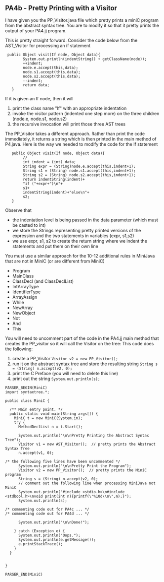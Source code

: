 ## PA4b - Pretty Printing with a Visitor
I have given you the PP_Visitor.java file which pretty prints a miniC program from the abstract syntax tree.
You are to modify it so that it pretty prints the output of your PA4.jj program. 

This is pretty straight forward. Consider the code below from the AST_Visitor for processing an if statement
```
 public Object visit(If node, Object data){
        System.out.println(indentString() + getClassName(node));
        ++indent;
        node.e.accept(this,data);
        node.s1.accept(this,data);
        node.s2.accept(this,data);
        --indent;
        return data;
   }
```
If it is given an If node, then it will
1. print the class name "If" with an appropriate indentation
2. invoke the visitor pattern (indented one step more) on the three children (node.e, node.s1, node.s2)
3. the recursive invocation will print those three AST trees

The PP_Visitor takes a different approach. Rather than print the code immediately, it returns a string which is then
printed in the main method of P4.java.  Here is the way we needed to modify the code for the If statement
```
   public Object visit(If node, Object data){
        // 
        int indent = (int) data; 
        String expr = (String)node.e.accept(this,indent+1);
        String s1 = (String) node.s1.accept(this,indent+1);
        String s2 = (String) node.s2.accept(this,indent+1);
        return indentString(indent)+
        "if ("+expr+")\n"+
        s1+
        indentString(indent)+"else\n"+
        s2;
   }
```
Observe that 
* the indentation level is being passed in the data parameter (which must be casted to int)
* we store the Strings representing pretty printed versions of the expression and the two statements in variables (expr, s1,s2)
* we use expr, s1, s2 to create the return string where we indent the statements and put them on their own line

You must use a similar approach for the 10-12 additional rules in MiniJava that are not in MiniC (or are different from MiniC)
* Program
* MainClass
* ClassDecl (and ClassDeclList)
* IntArrayType
* IdentifierType
* ArrayAssign
* While
* NewArray
* NewObject
* Not
* And
* This

You will need to uncomment part of the code in the PA4.jj main method that creates the PP_visitor so it will call the Visitor on the tree:
This code does the following:
1. create a PP_Visitor ```Visitor v2 = new PP_Visitor();```
2. run it on the abstract syntax tree and store the resulting string ```String s = (String) n.accept(v2, 0);```
3. print the C Preface (you will need to delete this line)
4. print out the string ```System.out.println(s);```


```
PARSER_BEGIN(MiniC)
import syntaxtree.*;

public class MiniC {

  /** Main entry point. */
  public static void main(String args[]) {
    MiniC t = new MiniC(System.in);
    try {
      MethodDeclList n = t.Start();

      System.out.println("\n\nPretty Printing the Abstract Syntax Tree");
      Visitor v1 = new AST_Visitor();  // pretty prints the Abstract Syntax Tree
      n.accept(v1, 0);

/* the following five lines have been uncommented */
      System.out.println("\n\nPretty Print the Program");
      Visitor v2 = new PP_Visitor();  // pretty prints the MiniC program
      String s = (String) n.accept(v2, 0);
      // comment out the following line when processing MiniJava not MiniC
      System.out.println("#include <stdio.h>\n#include <stdbool.h>\nvoid print(int n){printf(\"%10d\\n\",n);}");
      System.out.println(s);

/* commenting code out for PA4c ... */
/* commenting code out for PA4d ... */

      System.out.println("\n\nDone!");

    } catch (Exception e) {
      System.out.println("Oops.");
      System.out.println(e.getMessage());
      e.printStackTrace();
    }
  }


}

PARSER_END(MiniC)

```
